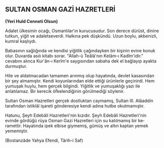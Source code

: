 ## SULTAN OSMAN GAZİ HAZRETLERİ

**(Yeri Huld Cenneti Olsun)**

Adalet ülkesinin ocağı, Osmanlılar'ın kurucu­sudur. Son derece dürüst, dinine tutkun, yiğit ve adaletseverdi. Halkına pek düşkündü. Uzun boy­lu, akbenizli, kumral kaşlıydı.

Babasının sağlığında ve kendisi yiğitlik çağındayken bir kişinin evine konuk olur. Duvarda asılı kitabı sorar. "Allah-ü Teâlâ'nın Kelâm-ı Kadîm'idir." cevabını alınca Kur'ân-ı Kerîm'e saygısından sabaha dek el bağlayıp ayakta dur­muştur.

Hile ve aldatmacadan tamamen arınmış olup hayatında, devlet kasasından bir şey almamıştır. Kendi koyunlarından elde ettiği ürünlerle geçinir­di. Hem yumuşak huylu, hem gerçek bilgindi. Yi­ğitlik ve yumuşaklığı yazı ile anlatılamaz. Bir kerecik öfkelendiğinin görülmediği söylenir.

Sultan Osman Hazretleri gerçek dostluktan caymamış, Sultan III. Alâaddin tarafından istiklâl işareti gönderesiye kendi adına hutbe okutmamıştır.

Hatunu, Şeyh Edebâli Hazretleri'nin kızıdır. Şeyh Edebâli Hazretleri'nin evinde gördüğü rüya Osman Gazi Hazretleri için su katılmamış bir ke­ramettir. Hayatında ipek elbise giymemiş, gümüş ve altın kaptan yemek yememiştir.

(Bostanzâde Yahya Efendi, Târih-i Saf)
